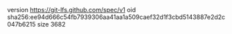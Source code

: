 version https://git-lfs.github.com/spec/v1
oid sha256:ee94d666c54fb7939306aa41aa1a509caef32d1f3cbd5143887e2d2c047b6215
size 3682
